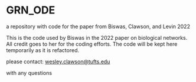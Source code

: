 # GRN_ODE
a repository with code for the paper from Biswas, Clawson, and Levin 2022

This is the code used by Biswas in the 2022 paper on biological networks. All credit goes to her for the coding efforts. 
The code will be kept here temporarily as it is refactored. 

please contact:
wesley.clawson@tufts.edu 

with any questions
